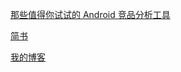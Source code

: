 [那些值得你试试的 Android 竞品分析工具](http://www.diycode.cc/topics/159)

[简书](http://jianshu.io)

[我的博客](http://blog.csdn.net/guodongxiaren "悬停显示")

